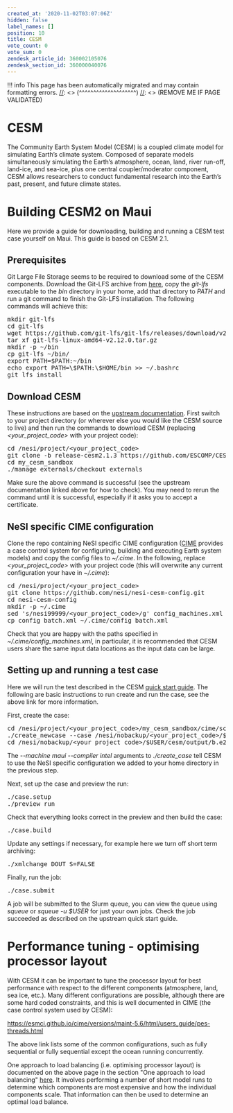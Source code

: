 ```yaml
---
created_at: '2020-11-02T03:07:06Z'
hidden: false
label_names: []
position: 10
title: CESM
vote_count: 0
vote_sum: 0
zendesk_article_id: 360002105076
zendesk_section_id: 360000040076
---
```




[//]: <> (REMOVE ME IF PAGE VALIDATED)
[//]: <> (vvvvvvvvvvvvvvvvvvvv)
!!! info
    This page has been automatically migrated and may contain formatting errors.
[//]: <> (^^^^^^^^^^^^^^^^^^^^)
[//]: <> (REMOVE ME IF PAGE VALIDATED)

<h1>CESM</h1>
<p><span>The Community Earth System Model (CESM) is a coupled climate model for simulating Earth’s climate system. Composed of separate models simultaneously simulating the Earth’s atmosphere, ocean, land, river run-off, land-ice, and sea-ice, plus one central coupler/moderator component, CESM allows researchers to conduct fundamental research into the Earth’s past, present, and future climate states.</span></p>
<h1><span>Building CESM2 on Maui</span></h1>
<p><span>Here we provide a guide for downloading, building and running a CESM test case yourself on Maui. This guide is based on CESM 2.1.</span></p>
<h2><span>Prerequisites</span></h2>
<p><span>Git Large File Storage seems to be required to download some of the CESM components. Download the Git-LFS archive from <a href="https://git-lfs.github.com/" target="_blank" rel="noopener">here</a>, copy the <em>git-lfs</em> executable to the <em>bin</em> directory in your home, add that directory to <em>PATH</em> and run a git command to finish the Git-LFS installation. The following commands will achieve this:</span></p>
<pre><span>mkdir git-lfs<br>cd git-lfs<br>wget https://github.com/git-lfs/git-lfs/releases/download/v2.12.0/git-lfs-linux-amd64-v2.12.0.tar.gz<br>tar xf git-lfs-linux-amd64-v2.12.0.tar.gz<br>mkdir -p ~/bin<br>cp git-lfs ~/bin/<br>export PATH=$PATH:~/bin<br>echo export PATH=\$PATH:\$HOME/bin &gt;&gt; ~/.bashrc<br>git lfs install</span></pre>
<h2><span>Download CESM</span></h2>
<p>These instructions are based on the <a href="https://escomp.github.io/CESM/release-cesm2/downloading_cesm.html" target="_blank" rel="noopener">upstream documentation</a>. First switch to your project directory (or wherever else you would like the CESM source to live) and then run the commands to download CESM (replacing <em>&lt;your_project_code&gt;</em> with your project code):</p>
<pre><span class="go">cd /nesi/project/&lt;your_project_code&gt;<br>git clone -b release-cesm2.1.3 https://github.com/ESCOMP/CESM.git my_cesm_sandbox</span>
<span class="go">cd my_cesm_sandbox<br>./manage_externals/checkout_externals<br></span></pre>
<p><span>Make sure the above command is successful (see the upstream documentation linked above for how to check). You may need to rerun the command until it is successful, especially if it asks you to accept a certificate.</span></p>
<h2><span>NeSI specific CIME configuration</span></h2>
<p>Clone the repo containing NeSI specific CIME configuration (<a href="http://esmci.github.io/cime/versions/master/html/what_cime/index.html" target="_blank" rel="noopener">CIME</a> provides a case control system for configuring, building and executing Earth system models) and copy the config files to <em>~/.cime</em>. In the following, replace <em>&lt;your_project_code&gt;</em> with your project code (this will overwrite any current configuration your have in <em>~/.cime</em>):</p>
<pre>cd /nesi/project/&lt;your_project_code&gt;<br>git clone https://github.com/nesi/nesi-cesm-config.git<br>cd nesi-cesm-config<br>mkdir -p ~/.cime<br>sed <span class="pl-s"><span class="pl-pds">'</span>s/nesi99999/&lt;your_project_code&gt;/g<span class="pl-pds">'</span></span> config_machines.xml <span class="pl-k">&gt;</span> <span class="pl-k">~</span>/.cime/config_machines.xml<br>cp config_batch.xml <span class="pl-k">~</span>/.cime/config_batch.xml</pre>
<p>Check that you are happy with the paths specified in <em>~/.cime/config_machines.xml</em>, in particular, it is recommended that CESM users share the same input data locations as the input data can be large.</p>
<h2><span>Setting up and running a test case</span></h2>
<p>Here we will run the test described in the CESM <a href="https://escomp.github.io/CESM/release-cesm2/quickstart.html" target="_blank" rel="noopener">quick start guide</a>. The following are basic instructions to run create and run the case, see the above link for more information.</p>
<p>First, create the case:</p>
<pre>cd /nesi/project/&lt;your_project_code&gt;/my_cesm_sandbox/cime/scripts<br>./create_newcase --case /nesi/nobackup/&lt;your_project_code&gt;/$USER/cesm/output/b.e20.B1850.f19_g17.test --compset B1850 --res f19_g17 --machine maui --compiler intel<br>cd /nesi/nobackup/&lt;your_project_code&gt;/$USER/cesm/output/b.e20.B1850.f19_g17.test</pre>
<p><span>The <em>--machine maui --compiler intel</em> arguments to <em>./create_case</em> tell CESM to use the NeSI specific configuration we added to your home directory in the previous step.</span></p>
<p><span>Next, set up the case and preview the run:</span></p>
<pre><span>./case.setup<br>./preview_run</span></pre>
<p><span>Check that everything looks correct in the preview and then build the case:</span></p>
<pre><span>./case.build</span></pre>
<p><span>Update any settings if necessary, for example here we turn off short term archiving:</span></p>
<pre><span class="go">./xmlchange DOUT_S=FALSE</span><span></span></pre>
<p><span>Finally, run the job:</span></p>
<pre><span>./case.submit</span></pre>
<p><span>A job will be submitted to the Slurm queue, you can view the queue using <em>squeue</em> or <em>squeue -u $USER</em> for just your own jobs. Check the job succeeded as described on the upstream quick start guide.</span></p>
<h1><span>Performance tuning - optimising processor layout</span></h1>
<p><span>With CESM it can be important to tune the processor layout for best performance with respect to the different components (atmosphere, land, sea ice, etc.). Many different configurations are possible, although there are some hard coded constraints, and this is well documented in CIME (the case control system used by CESM):</span></p>
<p><a href="https://esmci.github.io/cime/versions/maint-5.6/html/users_guide/pes-threads.html" target="_blank" rel="noopener"><span>https://esmci.github.io/cime/versions/maint-5.6/html/users_guide/pes-threads.html</span></a></p>
<p><span>The above link lists some of the common configurations, such as fully sequential or fully sequential except the ocean running concurrently.</span></p>
<p>One approach to load balancing (i.e. optimising processor layout) is documented on the above page in the section "One approach to load balancing" <a href="https://esmci.github.io/cime/versions/maint-5.6/html/users_guide/pes-threads.html" target="_blank" rel="noopener">here</a>. It involves performing a number of short model runs to determine which components are most expensive and how the individual components scale. That information can then be used to determine an optimal load balance.</p>
<p> </p>
